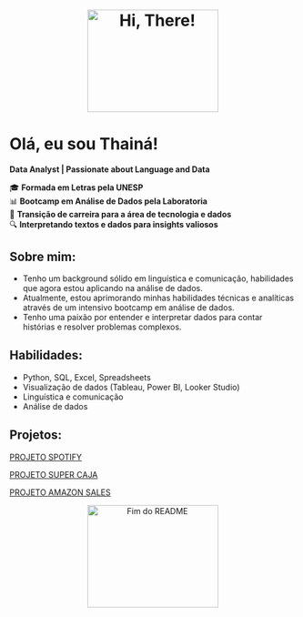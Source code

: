 <div align="center">
  <h1>
    <img src="https://media2.giphy.com/media/v1.Y2lkPTc5MGI3NjExN284ZzVvcXBjaTNpMXZyMnMxaHBlZzNjenFjdXVrbmU1bnZsc3hhMyZlcD12MV9pbnRlcm5hbF9naWZfYnlfaWQmY3Q9Zw/xT3i1hEJ7Eh8vtktMs/giphy.webp" alt="Hi, There!" width="230" height="180">
  </h1>
</div>


# Olá, eu sou Thainá!

**Data Analyst | Passionate about Language and Data**

🎓 **Formada em Letras pela UNESP**  
📊 **Bootcamp em Análise de Dados pela Laboratoria**  
🔄 **Transição de carreira para a área de tecnologia e dados**  
🔍 **Interpretando textos e dados para insights valiosos**

## Sobre mim:
- Tenho um background sólido em linguística e comunicação, habilidades que agora estou aplicando na análise de dados.
- Atualmente, estou aprimorando minhas habilidades técnicas e analíticas através de um intensivo bootcamp em análise de dados.
- Tenho uma paixão por entender e interpretar dados para contar histórias e resolver problemas complexos.

## Habilidades:
- Python, SQL, Excel, Spreadsheets
- Visualização de dados (Tableau, Power BI, Looker Studio)
- Linguística e comunicação
- Análise de dados

## Projetos:

[PROJETO SPOTIFY](https://github.com/thaina-akegawa/PROJETO2)


[PROJETO SUPER CAJA](https://github.com/thaina-akegawa/PROJETO-3)

[PROJETO AMAZON SALES](https://github.com/thaina-akegawa/PROJETO4)

<div align="center">
  <img src="https://media0.giphy.com/media/v1.Y2lkPTc5MGI3NjExeDhydWlpdWFhMDNlanpidnpyejVrOG81Z3B6bDc0dXB4anJpemZqbiZlcD12MV9pbnRlcm5hbF9naWZfYnlfaWQmY3Q9Zw/SKGo6OYe24EBG/giphy.webp" alt="Fim do README" width="230" height="180">
</div>

<!--
**thaina-akegawa/thaina-akegawa** is a ✨ _special_ ✨ repository because its `README.md` (this file) appears on your GitHub profile.

Here are some ideas to get you started:

- 🔭 I’m currently working on ...
- 🌱 I’m currently learning ...
- 👯 I’m looking to collaborate on ...
- 🤔 I’m looking for help with ...
- 💬 Ask me about ...
- 📫 How to reach me: ...
- 😄 Pronouns: ...
- ⚡ Fun fact: ...
-->
